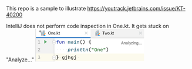 This repo is a sample to illustrate https://youtrack.jetbrains.com/issue/KT-40200

IntelliJ does not perform code inspection in One.kt. It gets stuck on "Analyze..."
![](analyzing.png)


